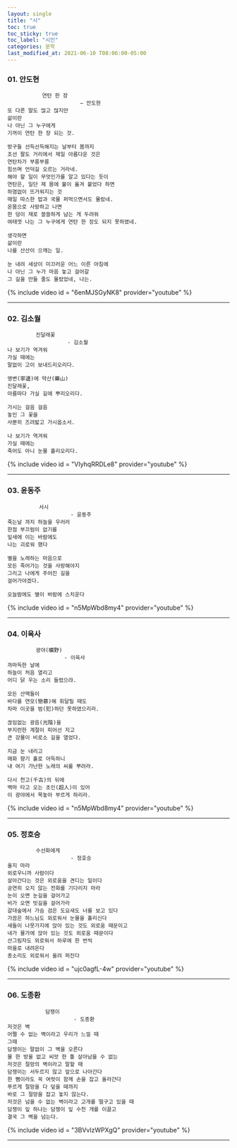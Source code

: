 ```yaml
---
layout: single
title: "시"
toc: true
toc_sticky: true
toc_label: "시인"
categories: 문학
last_modified_at: 2021-06-10 T08:06:00-05:00
---
```

### 01. 안도현
               연탄 한 장
                           ― 안도현
    또 다른 말도 많고 많지만
    삶이란
    나 아닌 그 누구에게
    기꺼이 연탄 한 장 되는 것.

    방구들 선득선득해지는 날부터 봄까지
    조선 팔도 거리에서 제일 아름다운 것은
    연탄차가 부릉부릉
    힘쓰며 언덕길 오르는 거라네.
    해야 할 일이 무엇인가를 알고 있다는 듯이
    연탄은, 일단 제 몸에 불이 옮겨 붙었다 하면
    하염없이 뜨거워지는 것
    매일 따스한 밥과 국물 퍼먹으면서도 몰랐네.
    온몸으로 사랑하고 나면
    한 덩이 재로 쓸쓸하게 남는 게 두려워
    여태껏 나는 그 누구에게 연탄 한 장도 되지 못하였네.

    생각하면
    삶이란
    나를 산산이 으깨는 일.

    눈 내려 세상이 미끄러운 어느 이른 아침에
    나 아닌 그 누가 마음 놓고 걸어갈
    그 길을 만들 줄도 몰랐었네, 나는.
{% include video id = "6enMJSGyNK8" provider="youtube" %}

--- 
### 02. 김소월 
             진달래꽃
                       - 김소월
    나 보기가 역겨워
    가실 때에는
    말없이 고이 보내드리오리다.

    영변(寧邊)에 약산(藥山)
    진달래꽃,
    아름따다 가실 길에 뿌리오리다.

    가시는 걸음 걸음
    놓인 그 꽃을
    사뿐히 즈려밟고 가시옵소서.

    나 보기가 역겨워
    가실 때에는
    죽어도 아니 눈물 흘리오리다.
{% include video id = "VIyhqRRDLe8" provider="youtube" %}

---
### 03. 윤동주
              서시
                        - 윤동주
    죽는날 까지 하늘을 우러러
    한점 부끄럼이 없기를
    잎새에 이는 바람에도
    나는 괴로워 했다

    별을 노래하는 마음으로
    모든 죽어가는 것을 사랑해야지
    그리고 나에게 주어진 길을
    걸어가야겠다.

    오늘밤에도 별이 바람에 스치운다
{% include video id = "n5MpWbd8my4" provider="youtube" %}

---
### 04. 이육사
             광야(曠野)
                      - 이육사
    까마득한 날에 
    하늘이 처음 열리고 
    어디 닭 우는 소리 들렸으랴.   
 
    모든 산맥들이 
    바다를 연모(戀慕)해 휘달릴 때도 
    차마 이곳을 범(犯)하던 못하였으리라.   

    끊임없는 광음(光陰)을 
    부지런한 계절이 피어선 지고 
    큰 강물이 비로소 길을 열었다.   
 
    지금 눈 내리고 
    매화 향기 홀로 아득하니 
    내 여기 가난한 노래의 씨를 뿌려라.   
 
    다시 천고(千古)의 뒤에 
    백마 타고 오는 초인(超人)이 있어
    이 광야에서 목놓아 부르게 하리라.
{% include video id = "n5MpWbd8my4" provider="youtube" %}

---
### 05. 정호승
             수선화에게 
                        - 정호승
    울지 마라
    외로우니까 사람이다
    살아간다는 것은 외로움을 견디는 일이다
    공연히 오지 않는 전화를 기다리지 마라
    눈이 오면 눈길을 걸어가고
    비가 오면 빗길을 걸어가라
    갈대숲에서 가슴 검은 도요새도 너를 보고 있다
    가끔은 하느님도 외로워서 눈물을 흘리신다
    새들이 나뭇가지에 앉아 있는 것도 외로움 때문이고
    네가 물가에 앉아 있는 것도 외로움 때문이다
    산그림자도 외로워서 하루에 한 번씩
    마을로 내려온다
    종소리도 외로워서 울려 퍼진다
{% include video id = "ujc0agfL-4w" provider="youtube" %}

---
### 06. 도종환
                담쟁이
                         - 도종환
    저것은 벽
    어쩔 수 없는 벽이라고 우리가 느낄 때
    그때
    담쟁이는 말없이 그 벽을 오른다
    물 한 방울 없고 씨앗 한 톨 살아남을 수 없는
    저것은 절망의 벽이라고 말할 때
    담쟁이는 서두르지 않고 앞으로 나아간다
    한 뼘이라도 꼭 여럿이 함께 손을 잡고 올라간다
    푸르게 절망을 다 덮을 때까지
    바로 그 절망을 잡고 놓지 않는다.
    저것은 넘을 수 없는 벽이라고 고개를 떨구고 있을 때
    담쟁이 잎 하나는 담쟁이 잎 수천 개를 이끌고
    결국 그 벽을 넘는다.
{% include video id = "3BVvlzWPXgQ" provider="youtube" %}

---










